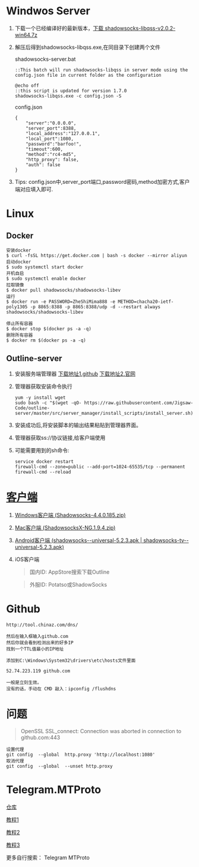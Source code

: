 # Windwos Server

1. 下载一个已经编译好的最新版本，[下载 shadowsocks-libqss-v2.0.2-win64.7z](https://github.com/shadowsocks/libQtShadowsocks/releases)

2. 解压后得到shadowsocks-libqss.exe,在同目录下创建两个文件

    shadowsocks-server.bat

    ```
    ::This batch will run shadowsocks-libqss in server mode using the config.json file in current folder as the configuration
    
    @echo off
    ::this script is updated for version 1.7.0
    shadowsocks-libqss.exe -c config.json -S
    ```

    config.json

    ```
    {
        "server":"0.0.0.0",
        "server_port":8388,
        "local_address":"127.0.0.1",
        "local_port":1080,
        "password":"barfoo!",
        "timeout":600,
        "method":"rc4-md5",
        "http_proxy": false,
        "auth": false
    }
    ```
3. Tips: config.json中,server_port端口,password密码,method加密方式,客户端对应填入即可.

# Linux

## Docker
```
安装docker
$ curl -fsSL https://get.docker.com | bash -s docker --mirror aliyun
启动docker
$ sudo systemctl start docker
开机自启
$ sudo systemctl enable docker
拉取镜像
$ docker pull shadowsocks/shadowsocks-libev
运行
$ docker run -e PASSWORD=ZheShiMima888 -e METHOD=chacha20-ietf-poly1305 -p 8865:8388 -p 8865:8388/udp -d --restart always shadowsocks/shadowsocks-libev

停止所有容器
$ docker stop $(docker ps -a -q)
删除所有容器
$ docker rm $(docker ps -a -q)
```

## Outline-server
1. 安装服务端管理器
    [下载地址1.github](https://github.com/Jigsaw-Code/outline-server/releases) 
    [下载地址2.官网](https://s3.amazonaws.com/outline-vpn/index.html#/zh-CN/home)

2. 管理器获取安装命令执行
    ```
    yum -y install wget
    sudo bash -c "$(wget -qO- https://raw.githubusercontent.com/Jigsaw-Code/outline-server/master/src/server_manager/install_scripts/install_server.sh)"
    ```
3. 安装成功后,将安装脚本的输出结果粘贴到管理器界面。

4. 管理器获取ss://协议链接,给客户端使用

4. 可能需要用到的sh命令:
    ```
    service docker restart
    firewall-cmd --zone=public --add-port=1024-65535/tcp --permanent
    firewall-cmd --reload
    ```

# [客户端](https://shadowsocks.org/en/download/clients.html)

1. [Windows客户端 (Shadowsocks-4.4.0.185.zip)](https://github.com/shadowsocks/shadowsocks-windows/releases)

2. [Mac客户端 (ShadowsocksX-NG.1.9.4.zip)](https://github.com/shadowsocks/ShadowsocksX-NG/releases)

3. [Android客户端 (shadowsocks--universal-5.2.3.apk | shadowsocks-tv--universal-5.2.3.apk)](https://github.com/shadowsocks/shadowsocks-android/releases)

4. iOS客户端
    > 国内ID: AppStore搜索下载Outline

    > 外服ID: Potatso或ShadowSocks

# Github
```
http://tool.chinaz.com/dns/

然后在输入框输入github.com
然后你就会看到检测出来的好多IP
找到一个TTL值最小的IP地址

添加到C:\Windows\System32\drivers\etc\hosts文件里面

52.74.223.119 github.com

一般是立刻生效。
没有的话，手动在 CMD 敲入：ipconfig /flushdns
```

# 问题
> OpenSSL SSL_connect: Connection was aborted in connection to github.com:443
```
设置代理
git config  --global  http.proxy 'http://localhost:1080'
取消代理
git config  --global  --unset http.proxy
```

# Telegram.MTProto

[仓库](https://github.com/TelegramMessenger/MTProxy)

[教程1](http://www.vjsun.com/492.html)

[教程2](https://www.baikele.online/64.html)

[教程3](https://www.it610.com/article/1305300310650032128.htm)

更多自行搜索： Telegram MTProto